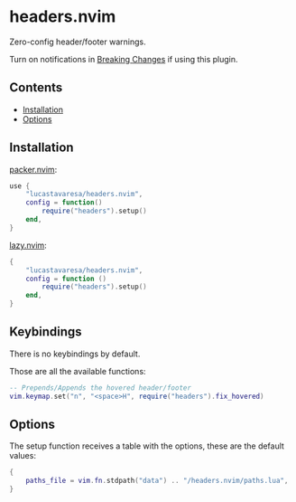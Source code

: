 # headers.nvim

Zero-config header/footer warnings.

Turn on notifications in [Breaking Changes](https://github.com/LucasTavaresA/headers.nvim/issues/1) if using this plugin.

## Contents

- [Installation](#installation)
- [Options](#options)

## Installation

[packer.nvim](https://github.com/wbthomason/packer.nvim):

```lua
use {
	"lucastavaresa/headers.nvim",
	config = function()
		require("headers").setup()
	end,
}
```

[lazy.nvim](https://github.com/folke/lazy.nvim):

```lua
{
	"lucastavaresa/headers.nvim",
	config = function ()
		require("headers").setup()
	end,
}
```

## Keybindings

There is no keybindings by default.

Those are all the available functions:

```lua
-- Prepends/Appends the hovered header/footer
vim.keymap.set("n", "<space>H", require("headers").fix_hovered)
```

## Options

The setup function receives a table with the options, these are the default values:

```lua
{
	paths_file = vim.fn.stdpath("data") .. "/headers.nvim/paths.lua",
}
```
